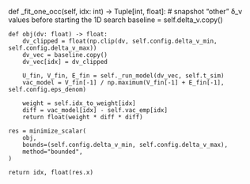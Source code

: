def _fit_one_occ(self, idx: int) -> Tuple[int, float]:
    # snapshot “other” δ_v values before starting the 1D search
    baseline = self.delta_v.copy()

    def obj(dv: float) -> float:
        dv_clipped = float(np.clip(dv, self.config.delta_v_min, self.config.delta_v_max))
        dv_vec = baseline.copy()
        dv_vec[idx] = dv_clipped

        U_fin, V_fin, E_fin = self._run_model(dv_vec, self.t_sim)
        vac_model = V_fin[-1] / np.maximum(V_fin[-1] + E_fin[-1], self.config.eps_denom)

        weight = self.idx_to_weight[idx]
        diff = vac_model[idx] - self.vac_emp[idx]
        return float(weight * diff * diff)

    res = minimize_scalar(
        obj,
        bounds=(self.config.delta_v_min, self.config.delta_v_max),
        method="bounded",
    )

    return idx, float(res.x)

